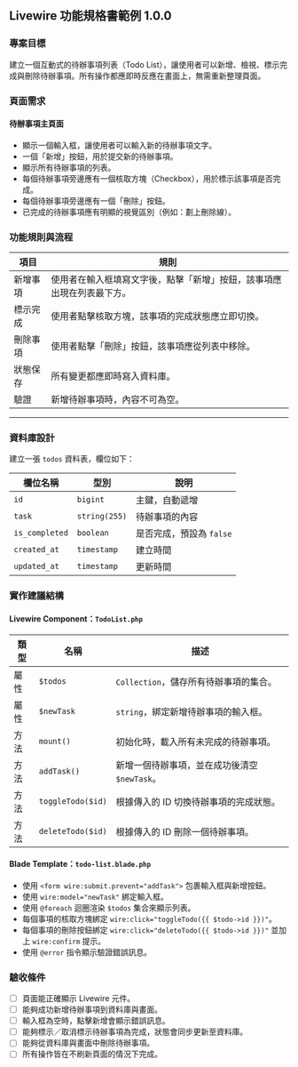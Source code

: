 ## Livewire 功能規格書範例 1.0.0

### 專案目標

建立一個互動式的待辦事項列表（Todo List），讓使用者可以新增、檢視、標示完成與刪除待辦事項。所有操作都應即時反應在畫面上，無需重新整理頁面。

### 頁面需求

#### 待辦事項主頁面

*   顯示一個輸入框，讓使用者可以輸入新的待辦事項文字。
*   一個「新增」按鈕，用於提交新的待辦事項。
*   顯示所有待辦事項的列表。
*   每個待辦事項旁邊應有一個核取方塊（Checkbox），用於標示該事項是否完成。
*   每個待辦事項旁邊應有一個「刪除」按鈕。
*   已完成的待辦事項應有明顯的視覺區別（例如：劃上刪除線）。

### 功能規則與流程

| 項目   | 規則                                  |
|------|-------------------------------------|
| 新增事項 | 使用者在輸入框填寫文字後，點擊「新增」按鈕，該事項應出現在列表最下方。 |
| 標示完成 | 使用者點擊核取方塊，該事項的完成狀態應立即切換。            |
| 刪除事項 | 使用者點擊「刪除」按鈕，該事項應從列表中移除。             |
| 狀態保存 | 所有變更都應即時寫入資料庫。                      |
| 驗證   | 新增待辦事項時，內容不可為空。                     |

---

### 資料庫設計

建立一張 `todos` 資料表，欄位如下：

| 欄位名稱           | 型別            | 說明               |
|----------------|---------------|------------------|
| `id`           | `bigint`      | 主鍵，自動遞增          |
| `task`         | `string(255)` | 待辦事項的內容          |
| `is_completed` | `boolean`     | 是否完成，預設為 `false` |
| `created_at`   | `timestamp`   | 建立時間             |
| `updated_at`   | `timestamp`   | 更新時間             |

### 實作建議結構

#### Livewire Component：`TodoList.php`

| 類型 | 名稱                | 描述                           |
|----|-------------------|------------------------------|
| 屬性 | `$todos`          | `Collection`，儲存所有待辦事項的集合。    |
| 屬性 | `$newTask`        | `string`，綁定新增待辦事項的輸入框。       |
| 方法 | `mount()`         | 初始化時，載入所有未完成的待辦事項。           |
| 方法 | `addTask()`       | 新增一個待辦事項，並在成功後清空 `$newTask`。 |
| 方法 | `toggleTodo($id)` | 根據傳入的 ID 切換待辦事項的完成狀態。        |
| 方法 | `deleteTodo($id)` | 根據傳入的 ID 刪除一個待辦事項。           |

#### Blade Template：`todo-list.blade.php`

*   使用 `<form wire:submit.prevent="addTask">` 包裹輸入框與新增按鈕。
*   使用 `wire:model="newTask"` 綁定輸入框。
*   使用 `@foreach` 迴圈渲染 `$todos` 集合來顯示列表。
*   每個事項的核取方塊綁定 `wire:click="toggleTodo({{ $todo->id }})"`。
*   每個事項的刪除按鈕綁定 `wire:click="deleteTodo({{ $todo->id }})"` 並加上 `wire:confirm` 提示。
*   使用 `@error` 指令顯示驗證錯誤訊息。

### 驗收條件

- [ ] 頁面能正確顯示 Livewire 元件。
- [ ] 能夠成功新增待辦事項到資料庫與畫面。
- [ ] 輸入框為空時，點擊新增會顯示錯誤訊息。
- [ ] 能夠標示／取消標示待辦事項為完成，狀態會同步更新至資料庫。
- [ ] 能夠從資料庫與畫面中刪除待辦事項。
- [ ] 所有操作皆在不刷新頁面的情況下完成。
